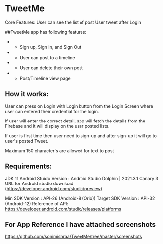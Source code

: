 # TweetMe

Core Features:
User can see the list of post User tweet after Login

##TweetMe app has following features:

*
    - Sign up, Sign In, and Sign Out
    
*
    - User can post to a timeline
    
*
    - User can delete their own post
    
*
    - Post/Timeline view page
    


## How it works:

User can press on Login with Login button from the Login Screen where user can entered their
credential for the login.

If user will enter the correct detail, app will fetch the details from the
Firebase and it will display on the user posted lists.

If user is first time then user need
to  sign-up and after sign-up it will go to user's posted Tweet.

Maximum 150 character's are allowed for text to post

## Requirements:

JDK 11 
Android Stuido Version : Android Studio Dolphin | 2021.3.1 Canary 3
URL for Android studio download (https://developer.android.com/studio/preview)

Min SDK Version : API-26 (Android-8 (Orio))
Target SDK Version : API-32 (Android-12)
Reference of API: https://developer.android.com/studio/releases/platforms

## For App Reference I have attached screenshots
https://github.com/sonimishraa/TweetMe/tree/master/screenshots

